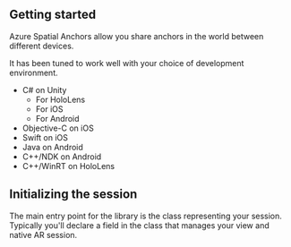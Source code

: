 ## Getting started

Azure Spatial Anchors allow you share anchors in the world between different devices.

It has been tuned to work well with your choice of development environment.

- C# on Unity
    - For HoloLens
    - For iOS
    - For Android
- Objective-C on iOS
- Swift on iOS
- Java on Android
- C++/NDK on Android
- C++/WinRT on HoloLens

## Initializing the session

The main entry point for the library is the class representing your session. Typically you'll declare a field in the class that manages your view and native AR session.
